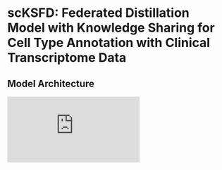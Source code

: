 # scKSFD: Federated Distillation Model with Knowledge Sharing for Cell Type Annotation with Clinical Transcriptome Data

## Model Architecture
![The Model Architecture of scKSFD](https://github.com/BMBDM/scKSFD/blob/main/scKSFD_model.pdf)
